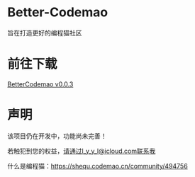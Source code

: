 # Better-Codemao
旨在打造更好的编程猫社区
# 前往下载
[BetterCodemao v0.0.3](https://github.com/LuYingYiLong/Better-Codemao/releases/tag/v0.0.3)
# 声明
该项目仍在开发中，功能尚未完善！

若触犯到您的权益，请通过l_y_y_l@icloud.com联系我

什么是编程猫：https://shequ.codemao.cn/community/494756
